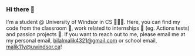 ### Hi there 👋

I'm a student @ University of Windsor in CS 👨🏽‍🎓. Here, you can find my code from the classroom 📝, work related to internships 🏢 (eg. Actions tests) and passion projects 🤯.
If you want to reach out to me, please email me at my personal email, bilalmalik4321@gmail.com or school email, malik11y@uwindsor.ca!


